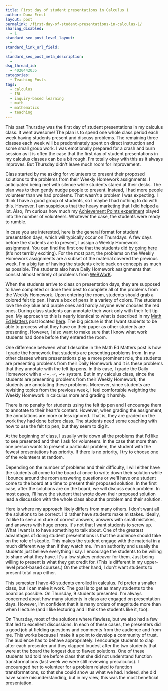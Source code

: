 ```yaml
---
title: First day of student presentations in Calculus 1
author: Dana Ernst
layout: post
permalink: /first-day-of-student-presentations-in-calculus-1/
sharing_disabled:
  - 1
standard_seo_post_level_layout:
  - 
standard_link_url_field:
  - 
standard_seo_post_meta_description:
  - 
dsq_thread_id:
  - 4020442035
categories:
  - Teaching Posts
tags:
  - calculus
  - IBL
  - inquiry-based learning
  - math
  - mathematics
  - teaching
---
```

This past Thursday was the first day of student presentations in my calculus class. It went awesome! The plan is to spend one whole class period each week having students present and discuss problems. The remaining three classes each week will be predominately spent on direct instruction and some small group work. I was emotionally prepared for a crash and burn session as it is often the case that the first day of student presentations in my calculus classes can be a bit rough. I'm totally okay with this as it always improves. But Thursday didn't leave much room for improvement.

Class started by me asking for volunteers to present their proposed solutions to the problems from their Weekly Homework assignments. I anticipated being met with silence while students stared at their desks. The plan was to then gently nudge people to present. Instead, I had more people volunteer than we had problems. That wasn't a problem I was expecting. I think I have a good group of students, so I maybe I had nothing to do with this. However, I am suspicious that the heavy marketing that I did helped a lot. Also, I'm curious how much my [Achievement Points experiment][1] played into the number of volunteers. Whatever the case, the students were ready to rumble.

In case you are interested, here is the general format for student presentation days, which will typically occur on Thursdays. A few days before the students are to present, I assign a Weekly Homework assignment. You can find the first one that the students did by going [here][2] (it's not terribly exciting). For the most part, the problems on the Weekly Homework assignments are a subset of the material covered the previous week. I'm a big fan of having the students circle back on concepts as much as possible. The students also have Daily Homework assignments that consist almost entirely of problems from [WeBWorK][3].

When the students arrive to class on presentation days, they are supposed to have completed or done their best to complete all of the problems from the Weekly Homework. Upon entering the room, students should grab a colored felt tip pen. I have a box of pens in a variety of colors. The students love the sky blue and purple ones and hardly anyone ever chooses the red ones. During class students can annotate their work only with their felt tip pen. My approach to this is nearly identical to what is described in my [Math Ed Matters][4] post located [here][5]. The big picture is that I want students to be able to process what they have on their paper as other students are presenting. However, I also want to make sure that I know what work students had done before they entered the room.

One difference between what I describe in the Math Ed Matters post is how I grade the homework that students are presenting problems from. In my other classes where presentations play a more prominent role, the students are presenting problems from their Daily Homework and it is these problems that they annotate with the felt tip pens. In this case, I grade the Daily Homework with a $\checkmark-$, $\checkmark$, $\checkmark+$ system. But in my calculus class, since the students are presenting problems from their Weekly Homework, the students are annotating these problems. Moreover, since students are revisiting topics from the previous week, I feel comfortable weighting the Weekly Homework in calculus more and grading it harshly.

There is no penalty for students using the felt tip pen and I encourage them to annotate to their heart's content. However, when grading the assignment, the annotations are more or less ignored. That is, they are graded on the work they had done before class. The students need some coaching with how to use the felt tip pen, but they seem to dig it.

At the beginning of class, I usually write down all the problems that I'd like to see presented and then I ask for volunteers. In the case that more than one person wants to present a particular problem, the student with the fewest presentations has priority. If there is no priority, I try to choose one of the volunteers at random.

Depending on the number of problems and their difficulty, I will either have the students all come to the board at once to write down their solution while I bounce around the room answering questions or we'll have one student come to the board at a time to present their proposed solution. In the first case, after the solutions are on the board, we will discuss each problem. In most cases, I'll have the student that wrote down their proposed solution lead a discussion with the whole class about the problem and their solution.

Here is where my approach likely differs from many others. I don't want all the solutions to be correct. I'd rather have students make mistakes. Ideally, I'd like to see a mixture of correct answers, answers with small mistakes, and answers with huge errors. It's not that I want students to screw up. What I want is to have something to talk about. One of the greatest advantages of doing student presentations is that the audience should take on the role of skeptic. This makes the student engage with the material in a much different way than if they watch me. I'm an authority and usually the students just believe everything I say. I encourage the students to be willing to share what they have. It's a low stakes endeavor for them. Just being willing to present is what they get credit for. (This is different in my upper-level proof-based courses.) On the other hand, I don't want students to present total crap either.

This semester I have 48 students enrolled in calculus. I'd prefer a smaller class, but I can make it work. The goal is to get as many students to the board as possible. On Thursday, 9 students presented. I'm always concerned about how many students in class are engaged on presentation days. However, I'm confident that it is many orders of magnitude more than when I lecture (and I like lecturing and I think the students like it, too).

On Thursday, most of the solutions where flawless, but we also had a few that led to excellent discussions. In each of these cases, the presenters did a good job at fielding questions and comments from the audience and from me. This works because I make it a point to develop a community of trust. The audience has to behave appropriately. I encourage students to clap after each presenter and they clapped loudest after the two students that were at the board the longest due to flawed solutions. One of these students had told me before class that she did not understand function transformations (last week we were still reviewing precalculus). I encouraged her to volunteer for a problem related to function transformations, so that she could show us what we had. Indeed, she did have some misunderstanding, but in my view, this was the most beneficial presentation.

 [1]: http://danaernst.com/gamification-of-good-behavior/
 [2]: http://teaching.danaernst.com/files/fall2013/mat136/136Weekly1.pdf
 [3]: http://webwork.maa.org/
 [4]: http://maamathedmatters.blogspot.com/
 [5]: http://maamathedmatters.blogspot.com/2013/08/give-students-colored-pen.html?m=1